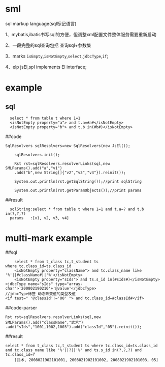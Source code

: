 # sml
sql markup language(sql标记语言)

1、mybatis,ibatis书写sql的方便，但调整xml配置文件整体服务需要重新启动

2、一段完整的sql查询包括    查询sql+参数集

3、marks  `isEmpty`,`isNotEmpty`,`select`,`jdbcType`,`if`;

4、elp    jsEl,spl implements El interface;
# example
## sql

      select * from table t where 1=1 
      <isNotEmpty property="a"> and t.a=#a#</isNotEmpty>
      <isNotEmpty property="b"> and t.b in(#b#)</isNotEmpty>

##code
  
    SqlResolvers sqlResolvers=new SqlResolvers(new JsEl());
    
		sqlResolvers.init();
		
		Rst rst=sqlResolvers.resolverLinks(sql,new SMLParams().add("a","v1")
		.add("b",new String[]{"v2","v3","v4"}).reinit());
		
		System.out.println(rst.getSqlString());//print sqlString
		
		System.out.println(rst.getParamObjects());//print params
		
##result
	
	
	  sqlString:select * from table t where 1=1 and t.a=? and t.b in(?,?,?)
	  params   :[v1, v2, v3, v4]

# multi-mark example

##sql
        
    	select * from t_class tc,t_student ts 
	where tc.class_id=ts.class_id
      	<isNotEmpty property="className"> and tc.class_name like '%'||#className#||'%'</isNotEmpty>
      	<isNotEmpty property="sIds"> and ts.s_id in(#sIds#)</isNotEmpty>
	<jdbcType name="sIds" type="array-char">'200802190210'+'@value'</jdbcType>   
	//jdbcType标签 动态改变值的类型及值
	<if test=" '@classId'!='00' "> and tc.class_id=#classId#</if>
	
##code-parser

	Rst rst=sqlResolvers.resolverLinks(sql,new SMLParams().add("className","武术")
	.add("sIds","1001,1002,1003").add("classId","05").reinit());
		
##result
	
	select * from t_class tc,t_student ts where tc.class_id=ts.class_id 
	and tc.class_name like '%'||?||'%' and ts.s_id in(?,?,?) and tc.class_id=?
        [武术, 2008021902101001, 2008021902101002, 2008021902101003, 05]
